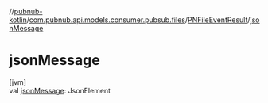 //[pubnub-kotlin](../../../index.md)/[com.pubnub.api.models.consumer.pubsub.files](../index.md)/[PNFileEventResult](index.md)/[jsonMessage](json-message.md)

# jsonMessage

[jvm]\
val [jsonMessage](json-message.md): JsonElement
